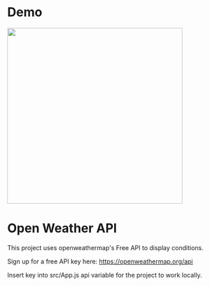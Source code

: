 # Demo

<img src="/src/art/gif.gif?raw=true" width="400px">


# Open Weather API

This project uses openweathermap's Free API to display conditions. 

Sign up for a free API key here: 
https://openweathermap.org/api

Insert key into src/App.js api variable for the project to work locally.